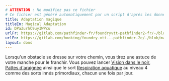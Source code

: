 ```yaml
---
# ATTENTION : Ne modifiez pas ce fichier
# Ce fichier est généré automatiquement par un script d'après les données du module Foundry VTT officiel et de sa traduction
title: Adaptation magique
titleEn: Magical Adaptation
id: DPaZurhC9uyIWPcu
urlFr: https://gitlab.com/pathfinder-fr/foundryvtt-pathfinder2-fr/-/blob/master/data/feats/DPaZurhC9uyIWPcu.htm
urlEn: https://gitlab.com/hooking/foundry-vtt---pathfinder-2e/-/blob/master/packs/data/feats.db/magical-adaptation.json
layout: dons
---
```

Lorsqu'un obstacle se dresse sur votre chemin, vous tirez une astuce de votre manche pour le franchir. Vous pouvez lancer [Vision dans le noir](../sorts/vision-dans-le-noir.md), [Pattes d'araignée](../sorts/pattes-d-araignée.md) ainsi que le sort [Respiration aquatique](../sorts/respiration-aquatique.md) au niveau 4 comme des sorts innés primordiaux, chacun une fois par jour.
